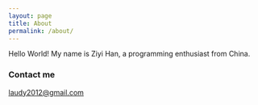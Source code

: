 ```yaml
---
layout: page
title: About
permalink: /about/
---
```


Hello World! My name is Ziyi Han, a programming enthusiast from China. 

### Contact me

[laudy2012@gmail.com](mailto:laudy2012@gmail.com)
